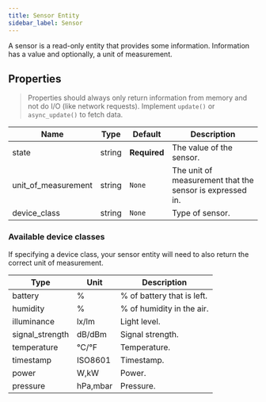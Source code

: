```yaml
---
title: Sensor Entity
sidebar_label: Sensor
---
```


A sensor is a read-only entity that provides some information. Information has a value and optionally, a unit of measurement.

## Properties

> Properties should always only return information from memory and not do I/O (like network requests). Implement `update()` or `async_update()` to fetch data.

| Name                  | Type   | Default      | Description                                              |
| --------------------- | ------ | ------------ | -------------------------------------------------------- |
| state                 | string | **Required** | The value of the sensor.                                 |
| unit_of_measurement | string | `None`       | The unit of measurement that the sensor is expressed in. |
| device_class          | string | `None`       | Type of sensor.                                          |

### Available device classes

If specifying a device class, your sensor entity will need to also return the correct unit of measurement.

| Type            | Unit     | Description                |
| --------------- | -------- | -------------------------- |
| battery         | %        | % of battery that is left. |
| humidity        | %        | % of humidity in the air.  |
| illuminance     | lx/lm    | Light level.               |
| signal_strength | dB/dBm   | Signal strength.           |
| temperature     | °C/°F    | Temperature.               |
| timestamp       | ISO8601  | Timestamp.                 |
| power           | W,kW     | Power.                     |
| pressure        | hPa,mbar | Pressure.                  |